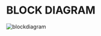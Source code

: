 # BLOCK DIAGRAM
![blockdiagram](https://user-images.githubusercontent.com/74193913/164164246-d3a066fe-4e31-48c9-9a88-5f3b82200b0e.png)

